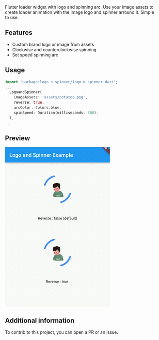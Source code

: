 Flutter loader widget with logo and spinning arc. Use your image assets to create loader animation with the image logo and spinner arround it. Simple to use.

## Features

- Custom brand logo or image from assets
- Clockwise and counterclockwise spinning
- Set speed spinning arc

## Usage

```dart
import 'package:logo_n_spinner/logo_n_spinner.dart';
...
  LogoandSpinner(
    imageAssets: 'assets/potatoo.png',
    reverse: true,
    arcColor: Colors.blue,
    spinSpeed: Duration(milliseconds: 500),
  ),
...
```

## Preview

<img src="https://raw.githubusercontent.com/pmatatias/logo-n-spinner/master/assets/preview.gif" alt="img prev" title="img prev">

## Additional information

To contrib to this project, you can open a PR or an issue.
